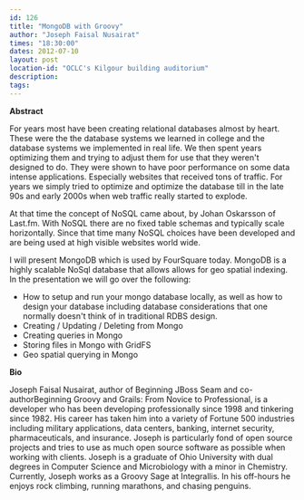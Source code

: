 ```yaml
---
id: 126
title: "MongoDB with Groovy"
author: "Joseph Faisal Nusairat"
times: "18:30:00"
dates: 2012-07-10
layout: post
location-id: "OCLC's Kilgour building auditorium"  
description: 
tags: 
---
```

 **Abstract**

For years most have been creating relational databases almost by heart. These were the the database systems we learned in college and the database systems we implemented in real life. We then spent years optimizing them and trying to adjust them for use that they weren't designed to do. They were shown to have poor performance on some data intense applications. Especially websites that received tons of traffic. For years we simply tried to optimize and optimize the database till in the late 90s and early 2000s when web traffic really started to explode.  
  
At that time the concept of NoSQL came about, by Johan Oskarsson of Last.fm. With NoSQL there are no fixed table schemas and typically scale horizontally. Since that time many NoSQL choices have been developed and are being used at high visible websites world wide.  
  
I will present MongoDB which is used by FourSquare today. MongoDB is a highly scalable NoSql database that allows allows for geo spatial indexing. In the presentation we will go over the following:  
- How to setup and run your mongo database locally, as well as how to design your database including database considerations that one normally doesn't think of in traditional RDBS design.   
- Creating / Updating / Deleting from Mongo  
- Creating queries in Mongo  
- Storing files in Mongo with GridFS  
- Geo spatial querying in Mongo  

**Bio**

Joseph Faisal Nusairat, author of Beginning JBoss Seam and co-authorBeginning Groovy and Grails: From Novice to Professional, is a&nbsp; developer who has been developing professionally since 1998 and tinkering since 1982. His career has taken him into a variety of Fortune 500 industries including military applications, data centers, banking, internet security, pharmaceuticals, and insurance. Joseph is particularly fond of open source projects and tries to use as much open source software as possible when working with clients. Joseph is a graduate of Ohio University with dual degrees in Computer Science and Microbiology with a minor in Chemistry. Currently, Joseph works as a Groovy Sage at Integrallis. In his off-hours he enjoys rock climbing, running marathons, and chasing penguins.

